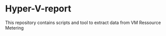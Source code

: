 # Hyper-V-report
This repository contains scripts and tool to extract data from VM Ressource Metering
